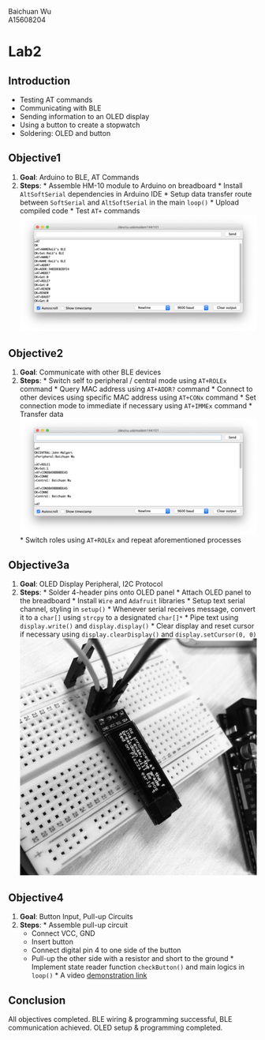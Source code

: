 Baichuan Wu </br>
A15608204 </br>

# Lab2

## Introduction
  * Testing AT commands
  * Communicating with BLE
  * Sending information to an OLED display
  * Using a button to create a stopwatch
  * Soldering: OLED and button

## Objective1
  1. **Goal**: Arduino to BLE, AT Commands
  2. **Steps**:
    * Assemble HM-10 module to Arduino on breadboard
    * Install `AltSoftSerial` dependencies in Arduino IDE
    * Setup data transfer route between `SoftSerial` and `AltSoftSerial` in the main `loop()`
    * Upload compiled code
    * Test `AT+` commands
    ![Testing AT Commands](Images/objective1.png)

## Objective2
  1. **Goal**: Communicate with other BLE devices
  2. **Steps**:
    * Switch self to peripheral / central mode using `AT+ROLEx` command
    * Query MAC address using `AT+ADDR?` command
    * Connect to other devices using specific MAC address using `AT+CONx` command
    * Set connection mode to immediate if necessary using `AT+IMMEx` command
    * Transfer data
    ![Transferring data to others](Images/objective2a.png)
    * Switch roles using `AT+ROLEx` and repeat aforementioned processes

## Objective3a
  1. **Goal**: OLED Display Peripheral, I2C Protocol
  2. **Steps**:
    * Solder 4-header pins onto OLED panel
    * Attach OLED panel to the breadboard
    * Install `Wire` and `Adafruit` libraries
    * Setup text serial channel, styling in `setup()`
    * Whenever serial receives message, convert it to a `char[]` using `strcpy` to a designated `char[]*`
    * Pipe text using `display.write()` and `display.display()`
    * Clear display and reset cursor if necessary using `display.clearDisplay()` and `display.setCursor(0, 0)`
    ![OLED Board](Images/oled_board.png)

## Objective4
  1. **Goal**: Button Input, Pull-up Circuits
  2. **Steps**:
    * Assemble pull-up circuit
      * Connect VCC, GND
      * Insert button
      * Connect digital pin 4 to one side of the button
      * Pull-up the other side with a resistor and short to the ground
    * Implement state reader function `checkButton()` and main logics in `loop()`
    * A video [demonstration link](https://drive.google.com/file/d/1GTPBXvcvTuJ1gdO6djioEvL4WEGv9sJM/view?usp=sharing)

## Conclusion
  All objectives completed. BLE wiring & programming successful, BLE communication achieved. OLED setup & programming completed.

